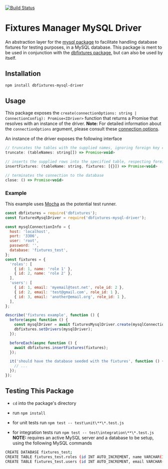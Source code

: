 [![Build Status](https://travis-ci.org/PedroHenriques/dbfixtures-mysql-driver.svg?branch=master)](https://travis-ci.org/PedroHenriques/dbfixtures-mysql-driver)

# Fixtures Manager MySQL Driver

An abstraction layer for the [mysql package](https://www.npmjs.com/package/mysql) to facilitate handling database fixtures for testing purposes, in a MySQL database.
This package is ment to be used in conjunction with the [dbfixtures package](https://www.npmjs.com/package/dbfixtures), but can also be used by itself.

## Installation

```sh
npm install dbfixtures-mysql-driver
```

## Usage

This package exposes the `create(connectionOptions: string | ConnectionConfig): Promise<IDriver>` function that returns a Promise that resolves with an instance of the driver.
**Note:** For detailed information about the `connectionOptions` argument, please consult these [connection options](https://www.npmjs.com/package/mysql#connection-options).

An instance of the driver exposes the following interface

```js
// truncates the tables with the supplied names, ignoring foreign key constraints
truncate: (tableNames: string[]) => Promise<void>

// inserts the supplied rows into the specified table, respecting foreign key constraints
insertFixtures: (tableName: string, fixtures: [{}]) => Promise<void>

// terminates the connection to the database
close: () => Promise<void>
```

### Example

This example uses [Mocha](https://mochajs.org/) as the potential test runner.

```js
const dbfixtures = require('dbfixtures');
const fixturesMysqlDriver = require('dbfixtures-mysql-driver');

const mysqlConnectionInfo = {
  host: 'localhost',
  port: '3306',
  user: 'root',
  password: '',
  database: 'fixtures_test',
};
const fixtures = {
  'roles': [
    { id: 1, name: 'role 1' },
    { id: 2, name: 'role 2' },
  ],
  'users': [
    { id: 1, email: 'myemail@test.net', role_id: 2 },
    { id: 2, email: 'test@gmail.com', role_id: 1 },
    { id: 3, email: 'another@email.org', role_id: 1 },
  ],
};

describe('fixtures example', function () {
  before(async function () {
    const mysqlDriver = await fixturesMysqlDriver.create(mysqlConnectionInfo);
    dbfixtures.setDrivers(mysqlDriver);
  });

  beforeEach(async function () {
    await dbfixtures.insertFixtures(fixtures);
  });

  it('should have the database seeded with the fixtures', function () {
    // ...
  });
});
```

## Testing This Package

* `cd` into the package's directory
* run `npm install`
* for unit tests run `npm test -- test\unit\**\*.test.js`

* for integration tests run `npm test -- test\integration\**\*.test.js`
**NOTE:** requires an active MySQL server and a database to be setup, using the following MySQL commands
```sh
CREATE DATABASE fixtures_test;
CREATE TABLE fixtures_test.roles (id INT AUTO_INCREMENT, name VARCHAR(100) NULL, PRIMARY KEY(id));
CREATE TABLE fixtures_test.users (id INT AUTO_INCREMENT, email VARCHAR(150) NOT NULL, role_id INT NOT NULL, PRIMARY KEY(id), FOREIGN KEY (role_id) REFERENCES fixtures_test.roles(id));
```